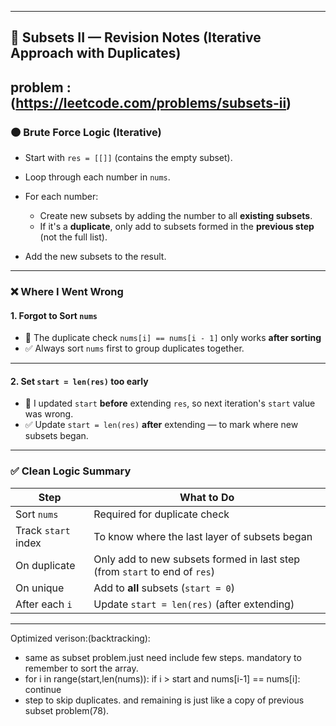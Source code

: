 
---

## 🔁 Subsets II — Revision Notes (Iterative Approach with Duplicates)
problem : (https://leetcode.com/problems/subsets-ii)
---

### 🟠 **Brute Force Logic (Iterative)**

* Start with `res = [[]]` (contains the empty subset).
* Loop through each number in `nums`.
* For each number:

  * Create new subsets by adding the number to all **existing subsets**.
  * If it's a **duplicate**, only add to subsets formed in the **previous step** (not the full list).
* Add the new subsets to the result.

---

### ❌ Where I Went Wrong

#### 1. **Forgot to Sort `nums`**

* 🔸 The duplicate check `nums[i] == nums[i - 1]` only works **after sorting**
* ✅ Always sort `nums` first to group duplicates together.

---

#### 2. **Set `start = len(res)` too early**

* 🔸 I updated `start` **before** extending `res`, so next iteration's `start` value was wrong.
* ✅ Update `start = len(res)` **after** extending — to mark where new subsets began.

---

### ✅ Clean Logic Summary

| Step                | What to Do                                                                 |
| ------------------- | -------------------------------------------------------------------------- |
| Sort `nums`         | Required for duplicate check                                               |
| Track `start` index | To know where the last layer of subsets began                              |
| On duplicate        | Only add to new subsets formed in last step (from `start` to end of `res`) |
| On unique           | Add to **all** subsets (`start = 0`)                                       |
| After each `i`      | Update `start = len(res)` (after extending)                                |

---

Optimized verison:(backtracking):

  - same as subset problem.just need include few steps. mandatory to remember to sort the array.
  - for i in range(start,len(nums)):
        if i > start and nums[i-1] == nums[i]:
            continue
  - step to skip duplicates. and remaining is just like a copy of previous subset problem(78).
